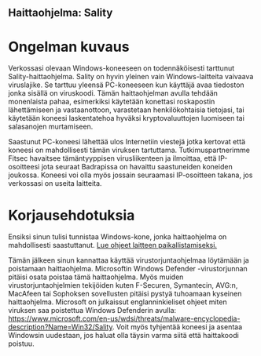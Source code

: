 ## Haittaohjelma: Sality

# Ongelman kuvaus

Verkossasi olevaan Windows-koneeseen on todennäköisesti tarttunut Sality-haittaohjelma. Sality on hyvin yleinen vain Windows-laitteita vaivaava viruslajike. Se tarttuu yleensä PC-koneeseen kun käyttäjä avaa tiedoston jonka sisällä on viruskoodi. Tämän haittaohjelman avulla tehdään monenlaista pahaa, esimerkiksi käytetään konettasi roskapostin lähettämiseen ja vastaanottoon, varastetaan henkilökohtaisia tietojasi, tai käytetään koneesi laskentatehoa hyväksi kryptovaluuttojen luomiseen tai salasanojen murtamiseen. 

Saastunut PC-koneesi lähettää ulos Internetiin viestejä jotka kertovat että koneesi on mahdollisesti tämän viruksen tartuttama. Tutkimuspartnerimme Fitsec havaitsee tämäntyyppisen virusliikenteen ja ilmoittaa, että IP-osoitteesi jota seuraat Badrapissa on havaittu saastuneiden koneiden joukossa. Koneesi voi olla myös jossain seuraamasi IP-osoitteen takana, jos verkossasi on useita laitteita. 

# Korjausehdotuksia

Ensiksi sinun tulisi tunnistaa Windows-kone, jonka haittaohjelma on mahdollisesti saastuttanut. [Lue ohjeet laitteen paikallistamiseksi.](../locate.md)

Tämän jälkeen sinun kannattaa käyttää virustorjuntaohjelmaa löytämään ja poistamaan haittaohjelma. Microsoftin Windows Defender -virustorjunnan pitäisi osata poistaa tämä haittaohjelma. Myös muiden virustorjuntaohjelmien tekijöiden kuten F-Securen, Symantecin, AVG:n, MacAfeen tai Sophoksen sovellusten pitäisi pystyä tuhoamaan kyseinen haittaohjelma. Microsoft on julkaissut englanninkieliset ohjeet miten viruksen saa poistettua Windows Defenderin avulla: <https://www.microsoft.com/en-us/wdsi/threats/malware-encyclopedia-description?Name=Win32/Sality>. Voit myös tyhjentää koneesi ja asentaa Windowsin uudestaan, jos haluat olla täysin varma siitä että haittakoodi poistuu.
